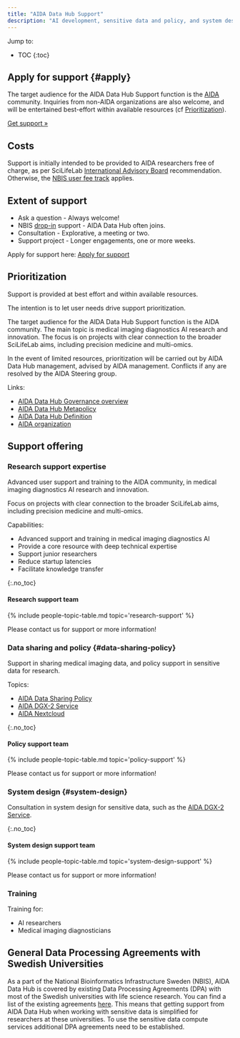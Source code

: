 ```yaml
---
title: "AIDA Data Hub Support"
description: "AI development, sensitive data and policy, and system design."
---
```


Jump to:
* TOC
{:toc}

## Apply for support {#apply}
The target audience for the AIDA Data Hub Support function is the
[AIDA](https://medtech4health.se/en/aida-arena) community. Inquiries from non-AIDA organizations are also welcome, and will be entertained best-effort within available resources (cf [Prioritization](#prioritization)).

<a class="button" href="/call-for-help">Get support &raquo;</a>

## Costs
Support is initially intended to be provided to AIDA researchers free of charge,
as per SciLifeLab
[International Advisory Board](https://www.scilifelab.se/about-us/management/#h-international-advisory-board)
recommendation. Otherwise, the [NBIS user fee track](https://nbis.se/services/bioinformatics) applies.

## Extent of support

* Ask a question - Always welcome!
* NBIS [drop-in](https://nbis.se/events/) support - AIDA Data Hub often joins.
* Consultation - Explorative, a meeting or two.
* Support project - Longer engagements, one or more weeks.

Apply for support here: [Apply for support](#apply)

## Prioritization
Support is provided at best effort and within available resources.

The intention is to let user needs drive support prioritization.

The target audience for the AIDA Data Hub Support function is the AIDA
community. The main topic is medical imaging diagnostics AI research and
innovation. The focus is on projects with clear connection to the broader
SciLifeLab aims, including precision medicine and multi-omics.

In the event of limited resources, prioritization will be carried out by
AIDA Data Hub management, advised by AIDA management. Conflicts if any are
resolved by the AIDA Steering group.

Links:
* [AIDA Data Hub Governance overview](https://docs.google.com/document/d/1ZA71FXSBA5vcAJUj_NH3tPauHKfEPrsqxslsoxG9Afo/edit#heading=h.oqd9fv79cel5)
* [AIDA Data Hub Metapolicy](../policy/metapolicy)
* [AIDA Data Hub Definition](../policy/definition)
* [AIDA organization](https://medtech4health.se/en/aida-arena/organization/)

## Support offering

### Research support expertise
Advanced user support and training to the AIDA community, in medical imaging
diagnostics AI research and innovation.

Focus on projects with clear connection to the broader SciLifeLab aims,
including precision medicine and multi-omics.

Capabilities:
* Advanced support and training in medical imaging diagnostics AI
* Provide a core resource with deep technical expertise
* Support junior researchers
* Reduce startup latencies
* Facilitate knowledge transfer

{:.no_toc}
#### Research support team
{% include people-topic-table.md topic='research-support' %}

Please contact us for support or more information!

### Data sharing and policy {#data-sharing-policy}
Support in sharing medical imaging data, and policy support in sensitive data
for research.

Topics:
* [AIDA Data Sharing Policy](/sharing/)
* [AIDA DGX-2 Service](/sharing/#dgx-2)
* [AIDA Nextcloud](/services/#nextcloud)

{:.no_toc}
#### Policy support team
{% include people-topic-table.md topic='policy-support' %}

Please contact us for support or more information!

### System design {#system-design}
Consultation in system design for sensitive data, such as the [AIDA DGX-2 Service](/sharing/#dgx-2).

{:.no_toc}
#### System design support team
{% include people-topic-table.md topic='system-design-support' %}

Please contact us for support or more information!

### Training
Training for:
* AI researchers
* Medical imaging diagnosticians

## General Data Processing Agreements with Swedish Universities
As a part of the National Bioinformatics Infrastructure Sweden (NBIS), AIDA Data Hub is covered by existing Data Processing Agreements (DPA) with most of the Swedish universities with life science research. You can find a list of the existing agreements [here](https://nbis.se/about/steering/general-processing-agreements). This means that getting support from AIDA Data Hub when working with sensitive data is simplified for researchers at these universities. To use the sensitive data compute services additional DPA agreements need to be established.

